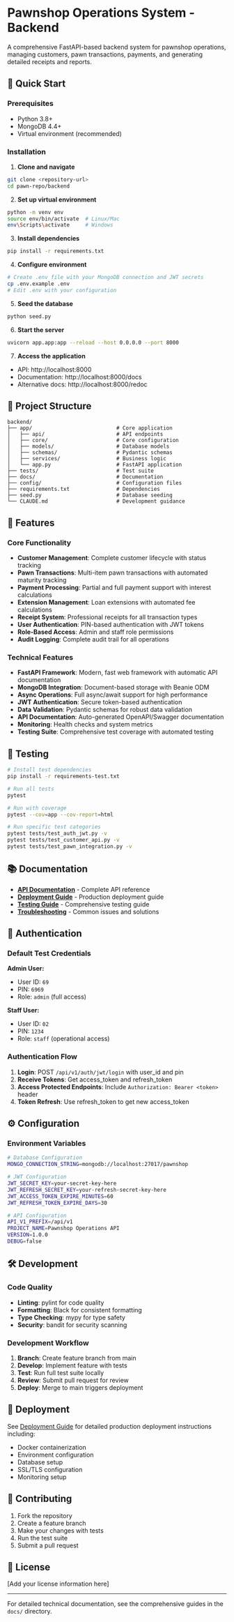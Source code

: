 # Pawnshop Operations System - Backend

A comprehensive FastAPI-based backend system for pawnshop operations, managing customers, pawn transactions, payments, and generating detailed receipts and reports.

## 🚀 Quick Start

### Prerequisites
- Python 3.8+
- MongoDB 4.4+
- Virtual environment (recommended)

### Installation

1. **Clone and navigate**
```bash
git clone <repository-url>
cd pawn-repo/backend
```

2. **Set up virtual environment**
```bash
python -m venv env
source env/bin/activate  # Linux/Mac
env\Scripts\activate     # Windows
```

3. **Install dependencies**
```bash
pip install -r requirements.txt
```

4. **Configure environment**
```bash
# Create .env file with your MongoDB connection and JWT secrets
cp .env.example .env
# Edit .env with your configuration
```

5. **Seed the database**
```bash
python seed.py
```

6. **Start the server**
```bash
uvicorn app.app:app --reload --host 0.0.0.0 --port 8000
```

7. **Access the application**
- API: http://localhost:8000
- Documentation: http://localhost:8000/docs
- Alternative docs: http://localhost:8000/redoc

## 📁 Project Structure

```
backend/
├── app/                           # Core application
│   ├── api/                       # API endpoints
│   ├── core/                      # Core configuration
│   ├── models/                    # Database models
│   ├── schemas/                   # Pydantic schemas
│   ├── services/                  # Business logic
│   └── app.py                     # FastAPI application
├── tests/                         # Test suite
├── docs/                          # Documentation
├── config/                        # Configuration files
├── requirements.txt               # Dependencies
├── seed.py                        # Database seeding
└── CLAUDE.md                      # Development guidance
```

## 🔧 Features

### Core Functionality
- **Customer Management**: Complete customer lifecycle with status tracking
- **Pawn Transactions**: Multi-item pawn transactions with automated maturity tracking
- **Payment Processing**: Partial and full payment support with interest calculations
- **Extension Management**: Loan extensions with automated fee calculations
- **Receipt System**: Professional receipts for all transaction types
- **User Authentication**: PIN-based authentication with JWT tokens
- **Role-Based Access**: Admin and staff role permissions
- **Audit Logging**: Complete audit trail for all operations

### Technical Features
- **FastAPI Framework**: Modern, fast web framework with automatic API documentation
- **MongoDB Integration**: Document-based storage with Beanie ODM
- **Async Operations**: Full async/await support for high performance
- **JWT Authentication**: Secure token-based authentication
- **Data Validation**: Pydantic schemas for robust data validation
- **API Documentation**: Auto-generated OpenAPI/Swagger documentation
- **Monitoring**: Health checks and system metrics
- **Testing Suite**: Comprehensive test coverage with automated testing

## 🧪 Testing

```bash
# Install test dependencies
pip install -r requirements-test.txt

# Run all tests
pytest

# Run with coverage
pytest --cov=app --cov-report=html

# Run specific test categories
pytest tests/test_auth_jwt.py -v
pytest tests/test_customer_api.py -v
pytest tests/test_pawn_integration.py -v
```

## 📚 Documentation

- **[API Documentation](docs/API_DOCUMENTATION.md)** - Complete API reference
- **[Deployment Guide](docs/DEPLOYMENT_GUIDE.md)** - Production deployment guide
- **[Testing Guide](docs/TESTING_GUIDE.md)** - Comprehensive testing guide
- **[Troubleshooting](docs/troubleshooting/TROUBLESHOOTING_GUIDE.md)** - Common issues and solutions

## 🔐 Authentication

### Default Test Credentials

**Admin User:**
- User ID: `69`
- PIN: `6969`
- Role: `admin` (full access)

**Staff User:**
- User ID: `02`
- PIN: `1234`
- Role: `staff` (operational access)

### Authentication Flow

1. **Login**: POST `/api/v1/auth/jwt/login` with user_id and pin
2. **Receive Tokens**: Get access_token and refresh_token
3. **Access Protected Endpoints**: Include `Authorization: Bearer <token>` header
4. **Token Refresh**: Use refresh_token to get new access_token

## ⚙️ Configuration

### Environment Variables

```bash
# Database Configuration
MONGO_CONNECTION_STRING=mongodb://localhost:27017/pawnshop

# JWT Configuration
JWT_SECRET_KEY=your-secret-key-here
JWT_REFRESH_SECRET_KEY=your-refresh-secret-key-here
JWT_ACCESS_TOKEN_EXPIRE_MINUTES=60
JWT_REFRESH_TOKEN_EXPIRE_DAYS=30

# API Configuration
API_V1_PREFIX=/api/v1
PROJECT_NAME=Pawnshop Operations API
VERSION=1.0.0
DEBUG=false
```

## 🛠️ Development

### Code Quality
- **Linting**: pylint for code quality
- **Formatting**: Black for consistent formatting
- **Type Checking**: mypy for type safety
- **Security**: bandit for security scanning

### Development Workflow
1. **Branch**: Create feature branch from main
2. **Develop**: Implement feature with tests
3. **Test**: Run full test suite locally
4. **Review**: Submit pull request for review
5. **Deploy**: Merge to main triggers deployment

## 🚀 Deployment

See [Deployment Guide](docs/DEPLOYMENT_GUIDE.md) for detailed production deployment instructions including:
- Docker containerization
- Environment configuration
- Database setup
- SSL/TLS configuration
- Monitoring setup

## 🤝 Contributing

1. Fork the repository
2. Create a feature branch
3. Make your changes with tests
4. Run the test suite
5. Submit a pull request

## 📄 License

[Add your license information here]

---

For detailed technical documentation, see the comprehensive guides in the `docs/` directory.